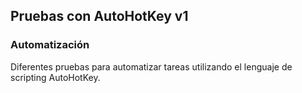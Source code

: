 ## Pruebas con AutoHotKey v1
### Automatización

Diferentes pruebas para automatizar tareas utilizando el lenguaje de scripting AutoHotKey.
